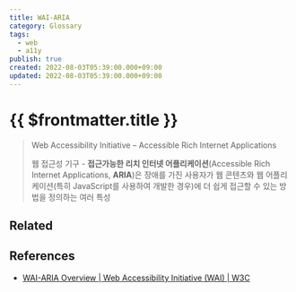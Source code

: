 ```yaml
---
title: WAI-ARIA
category: Glossary
tags:
  - web
  - a11y
publish: true
created: 2022-08-03T05:39:00.000+09:00
updated: 2022-08-03T05:39:00.000+09:00
---
```


# {{ $frontmatter.title }}

> Web Accessibility Initiative – Accessible Rich Internet Applications
>
> 웹 접근성 기구 - **접근가능한 리치 인터넷 어플리케이션**(Accessible Rich Internet Applications, **ARIA**)은 장애를 가진 사용자가 웹 콘텐츠와 웹 어플리케이션(특히 JavaScript를 사용하여 개발한 경우)에 더 쉽게 접근할 수 있는 방법을 정의하는 여러 특성

## Related

## References

- [WAI-ARIA Overview | Web Accessibility Initiative (WAI) | W3C](https://www.w3.org/WAI/standards-guidelines/aria/)
